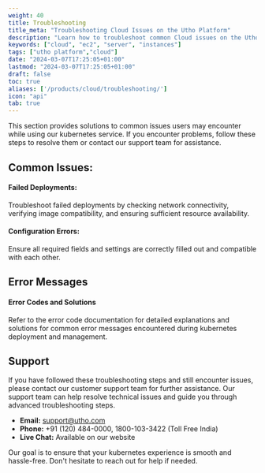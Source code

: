 ```yaml
---
weight: 40
title: Troubleshooting
title_meta: "Troubleshooting Cloud Issues on the Utho Platform"
description: "Learn how to troubleshoot common Cloud issues on the Utho platform, ensuring seamless cloud deployment and management."
keywords: ["cloud", "ec2", "server", "instances"]
tags: ["utho platform","cloud"]
date: "2024-03-07T17:25:05+01:00"
lastmod: "2024-03-07T17:25:05+01:00"
draft: false
toc: true
aliases: ['/products/cloud/troubleshooting/']
icon: "api"
tab: true
---
```

This section provides solutions to common issues users may encounter while using our kubernetes service. If you encounter problems, follow these steps to resolve them or contact our support team for assistance.

## Common Issues:

#### **Failed Deployments**:

Troubleshoot failed deployments by checking network connectivity, verifying image compatibility, and ensuring sufficient resource availability.

#### **Configuration Errors**:

Ensure all required fields and settings are correctly filled out and compatible with each other.

## Error Messages

#### Error Codes and Solutions

Refer to the error code documentation for detailed explanations and solutions for common error messages encountered during kubernetes deployment and management. 

## Support

If you have followed these troubleshooting steps and still encounter issues, please contact our customer support team for further assistance. Our support team can help resolve technical issues and guide you through advanced troubleshooting steps.

* **Email:** [support@utho.com](support@utho.com)
* **Phone:**  +91 (120) 484-0000, 1800-103-3422 (Toll Free India)
* **Live Chat:** Available on our website

Our goal is to ensure that your kubernetes experience is smooth and hassle-free. Don't hesitate to reach out for help if needed.
